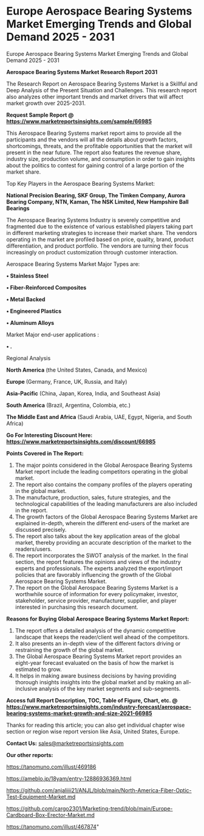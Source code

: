 # Europe Aerospace Bearing Systems Market Emerging Trends and Global Demand 2025 - 2031
Europe Aerospace Bearing Systems Market Emerging Trends and Global Demand 2025 - 2031

<strong>Aerospace Bearing Systems Market Research Report 2031</strong>

The Research Report on Aerospace Bearing Systems Market is a Skillful and Deep Analysis of the Present Situation and Challenges. This research report also analyzes other important trends and market drivers that will affect market growth over 2025-2031.

<strong>Request Sample Report @ <a href=https://www.marketreportsinsights.com/sample/66985>https://www.marketreportsinsights.com/sample/66985</a></strong>

This Aerospace Bearing Systems market report aims to provide all the participants and the vendors will all the details about growth factors, shortcomings, threats, and the profitable opportunities that the market will present in the near future. The report also features the revenue share, industry size, production volume, and consumption in order to gain insights about the politics to contest for gaining control of a large portion of the market share.

Top Key Players in the Aerospace Bearing Systems Market:

<strong>National Precision Bearing, SKF Group, The Timken Company, Aurora Bearing Company, NTN, Kaman, The NSK Limited, New Hampshire Ball Bearings</strong>

The Aerospace Bearing Systems Industry is severely competitive and fragmented due to the existence of various established players taking part in different marketing strategies to increase their market share. The vendors operating in the market are profiled based on price, quality, brand, product differentiation, and product portfolio. The vendors are turning their focus increasingly on product customization through customer interaction.

Aerospace Bearing Systems Market Major Types are:

<strong>• Stainless Steel

• Fiber-Reinforced Composites

• Metal Backed

• Engineered Plastics

• Aluminum Alloys</strong>

Market Major end-user applications :

<strong>• .</strong>

Regional Analysis

</u><strong><b>North America</b></strong> (the United States, Canada, and Mexico)

<strong><b>Europe </b></strong>(Germany, France, UK, Russia, and Italy)

<strong><b>Asia-Pacific</b></strong> (China, Japan, Korea, India, and Southeast Asia)

<strong><b>South America</b></strong> (Brazil, Argentina, Colombia, etc.)

<strong><b>The Middle East and Africa</b></strong> (Saudi Arabia, UAE, Egypt, Nigeria, and South Africa)

<strong>Go For Interesting Discount Here: <a href=https://www.marketreportsinsights.com/discount/66985>https://www.marketreportsinsights.com/discount/66985</a></strong>

<strong>Points Covered in The Report:</strong>
<ol>
  <li>The major points considered in the Global Aerospace Bearing Systems Market report include the leading competitors operating in the global market.</li>
  <li>The report also contains the company profiles of the players operating in the global market.</li>
  <li>The manufacture, production, sales, future strategies, and the technological capabilities of the leading manufacturers are also included in the report.</li>
  <li>The growth factors of the Global Aerospace Bearing Systems Market are explained in-depth, wherein the different end-users of the market are discussed precisely.</li>
  <li>The report also talks about the key application areas of the global market, thereby providing an accurate description of the market to the readers/users.</li>
  <li>The report incorporates the SWOT analysis of the market. In the final section, the report features the opinions and views of the industry experts and professionals. The experts analyzed the export/import policies that are favorably influencing the growth of the Global Aerospace Bearing Systems Market.</li>
  <li>The report on the Global Aerospace Bearing Systems Market is a worthwhile source of information for every policymaker, investor, stakeholder, service provider, manufacturer, supplier, and player interested in purchasing this research document.</li>
</ol>
<strong>Reasons for Buying Global Aerospace Bearing Systems Market Report:</strong>

<ol>
  <li>The report offers a detailed analysis of the dynamic competitive landscape that keeps the reader/client well ahead of the competitors.</li>
  <li>It also presents an in-depth view of the different factors driving or restraining the growth of the global market.</li>
  <li>The Global Aerospace Bearing Systems Market report provides an eight-year forecast evaluated on the basis of how the market is estimated to grow.</li>
  <li>It helps in making aware business decisions by having providing thorough insights insights into the global market and by making an all-inclusive analysis of the key market segments and sub-segments.</li>
</ol>
<strong>Access full Report Description, TOC, Table of Figure, Chart, etc. @ <a href=https://www.marketreportsinsights.com/industry-forecast/aerospace-bearing-systems-market-growth-and-size-2021-66985>https://www.marketreportsinsights.com/industry-forecast/aerospace-bearing-systems-market-growth-and-size-2021-66985</a></strong>


Thanks for reading this article; you can also get individual chapter wise section or region wise report version like Asia, United States, Europe.

<strong>Contact Us:</strong>
sales@marketreportsinsights.com

<strong>Our other reports:</strong>

<a href=https://tanomuno.com/illust/469186>https://tanomuno.com/illust/469186</a>

<a href=https://ameblo.jp/18yam/entry-12886936369.html>https://ameblo.jp/18yam/entry-12886936369.html</a>

<a href=https://github.com/anjaliiii21/ANJL/blob/main/North-America-Fiber-Optic-Test-Equipment-Market.md>https://github.com/anjaliiii21/ANJL/blob/main/North-America-Fiber-Optic-Test-Equipment-Market.md</a>

<a href=https://github.com/cargo2301/Marketing-trend/blob/main/Europe-Cardboard-Box-Erector-Market.md>https://github.com/cargo2301/Marketing-trend/blob/main/Europe-Cardboard-Box-Erector-Market.md</a>

<a href=https://tanomuno.com/illust/467874>https://tanomuno.com/illust/467874</a>"
